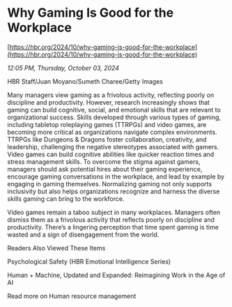 # Why Gaming Is Good for the Workplace

[https://hbr.org/2024/10/why-gaming-is-good-for-the-workplace](https://hbr.org/2024/10/why-gaming-is-good-for-the-workplace)

*12:05 PM, Thursday, October 03, 2024*

HBR Staff/Juan Moyano/Sumeth Charee/Getty Images

Many managers view gaming as a frivolous activity, reflecting poorly on discipline and productivity. However, research increasingly shows that gaming can build cognitive, social, and emotional skills that are relevant to organizational success. Skills developed through various types of gaming, including tabletop roleplaying games (TTRPGs) and video games, are becoming more critical as organizations navigate complex environments. TTRPGs like Dungeons & Dragons foster collaboration, creativity, and leadership, challenging the negative stereotypes associated with gamers. Video games can build cognitive abilities like quicker reaction times and stress management skills. To overcome the stigma against gamers, managers should ask potential hires about their gaming experience, encourage gaming conversations in the workplace, and lead by example by engaging in gaming themselves. Normalizing gaming not only supports inclusivity but also helps organizations recognize and harness the diverse skills gaming can bring to the workforce.

Video games remain a taboo subject in many workplaces. Managers often dismiss them as a frivolous activity that reflects poorly on discipline and productivity. There’s a lingering perception that time spent gaming is time wasted and a sign of disengagement from the world.

Readers Also Viewed These Items

Psychological Safety (HBR Emotional Intelligence Series)

Human + Machine, Updated and Expanded: Reimagining Work in the Age of AI

Read more on Human resource management

